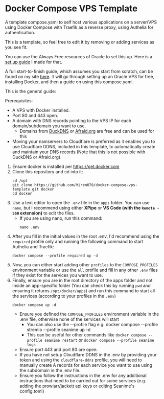 # Docker Compose VPS Template

A template compose.yaml to self host various applications on a server/VPS using Docker Compose with Traefik as a reverse proxy, using Authelia for authentication.

This is a template, so feel free to edit it by removing or adding services as you see fit.

You can use the Always Free resources of Oracle to set this up. Here is a [set up guide](https://guides.viren070.me/oracle) I made for that. 

A full start-to-finish guide, which assumes you start from scratch, can be found on my site [here](https://guides.viren070.me/selfhosting).
It will go through setting up an Oracle VPS for free, installing Docker, and then a guide on using this compose.yaml. 

This is the general guide:

Prerequisites:
- A VPS with Docker installed. 
- Port 80 and 443 open.
- A domain with DNS records pointing to the VPS IP for each domain/subdomain you want to use.
   - Domains from [DuckDNS](https://www.duckdns.org/) or [Afraid.org](https://afraid.org/) are free and can be used for this 
- Moving your namservers to Cloudflare is preferred as it enables you to use Cloudflare DDNS, included in this template, to automatically create and maintain your DNS records (Note that this is not possible with DuckDNS or Afraid.org).

1. Ensure docker is installed per https://get.docker.com
2. Clone this repository and cd into it:
   ```
   cd /opt
   git clone https://github.com/Viren070/docker-compose-vps-template.git docker
   cd docker
   ```
3. Use a text editor to open the `.env` file in the `apps` folder. You can use `nano`, but I recommend using either **XPipe** or **VS Code (with the `Remote - SSH` extension)** to edit the files. 
   - If you are using nano, run this command:
     ```
     nano .env
     ```
4. After you fill in the initial values in the root .env, I'd recommend using the `required` profile only and running the following command to start Authelia and Traefik:
   ```
   docker compose --profile required up -d
   ```
5. Now, you can either start adding other `profiles` to the `COMPOSE_PROFILES` environment variable or use the `all` profile and fill in any other `.env` files if they exist for the services you want to use.
6. Finally, ensure you are in the root directory of the apps folder and not inside an app-specific folder (You can check this by running `pwd` and ensuring it returns `/opt/docker/apps`) and run this command to start all the services (according to your profiles in the `.env`)
   ```
   docker compose up -d
   ```
   - Ensure you defined the `COMPOSE_PROFILES` environment variable in the .env file, otherwise none of the services will start
      - You can also use the --profile flag e.g. docker compose --profile stremio --profile seanime up -d
      - This can be useful for other commands like `docker compose --profile seanime restart` or `docker compose --profile seanime logs` 
   - Ensure port 443 and port 80 are open.
   - If you have not setup Cloudflare DDNS in the .env by providing your token and using the `cloudflare-ddns` profile, you will need to manually create A records for each service you want to use using the subdomain in the .env file. 
   - Ensure you follow the instructions in the .env for any additional instructions that need to be carried out for some services (e.g. adding the prowlarr/jackett api keys or editing Seanime's config.toml)
  
